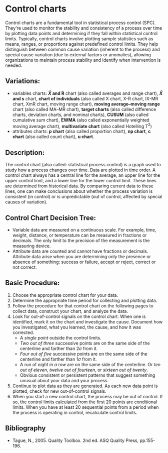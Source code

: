 # Control charts

Control charts are a fundamental tool in statistical process control (SPC). They're used to monitor the stability and consistency of a process over time by plotting data points and determining if they fall within statistical control limits. Typically, control charts involve plotting sample statistics such as means, ranges, or proportions against predefined control limits. They help distinguish between common cause variation (inherent to the process) and special cause variation (due to external factors or anomalies), allowing organizations to maintain process stability and identify when intervention is needed.

## Variations:
- variables charts: **$\bar{X}$ and R** chart (also called averages and range chart), **$\bar{X}$ and s** chart, **chart of individuals** (also called X chart, X-R chart, IX-MR chart, XmR chart, moving range chart), **moving average–moving range** chart (also called MA–MR chart), **target charts** (also called difference charts, deviation charts, and nominal charts), **CUSUM** (also called cumulative sum chart), **EWMA** (also called exponentially weighted moving average chart), **multivariate chart** (also called Hotelling T$^2$)
- attributes charts: **p chart** (also called proportion chart), **np chart**, **c chart** (also called count chart), **u chart**.

## Description:
The control chart (also called: statistical process control) is a graph used to study how a process changes over time. Data are plotted in time order. A control chart always has a central line for the average, an upper line for the upper control limit, and a lower line for the lower control limit. These lines are determined from historical data. By comparing current data to these lines, one can make conclusions about whether the process variation is consistent (in control) or is unpredictable (out of control, affected by special causes of variation).

## Control Chart Decision Tree:
- Variable data are measured on a continuous scale. For example, time, weight, distance, or temperature can be measured in fractions or decimals. The only limit to the precision of the measurement is the measuring device.
- Attribute data are counted and cannot have fractions or decimals. Attribute data arise when you are determining only the presence or absence of something: success or failure, accept or reject, correct or not correct.

## Basic Procedure:
1. Choose the appropriate control chart for your data.
2. Determine the appropriate time period for collecting and plotting data.
3. Follow the procedure for that control chart on the following pages to collect data, construct your chart, and analyze the data.
4. Look for out-of-control signals on the control chart. When one is identified, mark it on the chart and investigate the cause. Document how you investigated, what you learned, the cause, and how it was corrected.
    - A *single point* outside the control limits.
    - *Two out of three* successive points are on the same side of the centerline and farther than 2$\sigma$ from it.
    - *Four out of five* successive points are on the same side of the centerline and farther than 1$\sigma$ from it.
    - A run of *eight in a row* are on the same side of the centerline. Or *ten out of eleven*, *twelve out of fourteen*, or *sixteen out of twenty*.
    - Obvious consistent or persistent patterns that suggest something unusual about your data and your process.
5. Continue to plot data as they are generated. As each new data point is plotted, check for new out-of-control signals.
6. When you start a new control chart, the process may be out of control. If so, the control limits calculated from the first 20 points are conditional limits. When you have at least 20 sequential points from a period when the process is operating in control, recalculate control limits.

## Bibliography
- Tague, N., 2005. Quality Toolbox. 2nd ed. ASQ Quality Press, pp.155-196.